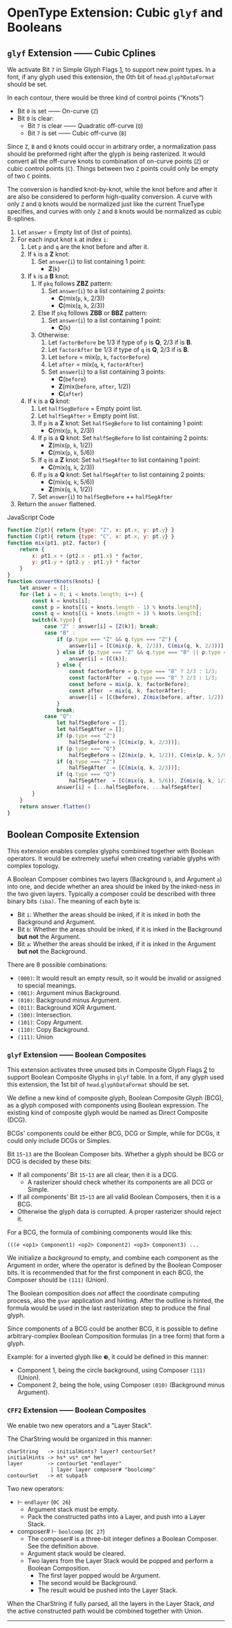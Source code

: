 # OpenType Extension: Cubic `glyf` and Booleans

## `glyf` Extension —— Cubic Cplines

We activate Bit `7` in Simple Glyph Flags [1], to support new point types. In a font, if any glyph used this extension, the 0th bit of `head`.`glyphDataFormat` should be set.

In each contour, there would be three kind of control points (“Knots”)

- Bit `0` is set —— On-curve (`Z`)
- Bit `0` is clear:
  - Bit `7` is clear —— Quadratic off-curve (`Q`)
  - Bit `7` is set —— Cubic off-curve (`B`)

Since `Z`, `B` and `Q` knots could occur in arbitrary order, a normalization pass should be preformed right after the glyph is being rasterized. It would convert all the off-curve knots to combination of on-curve points (`Z`) or cubic control points (`C`). Things between two `Z` points could only be empty of two `C` points.

The conversion is handled knot-by-knot, while the knot before and after it are also be considered to perform high-quality conversion. A curve with only `Z` and `Q` knots would be normalized just like the current TrueType specifies, and curves with only `Z` and `B` knots would be normalized as cubic B-splines.

1. Let `answer` = Empty list of (list of points).
2. For each input knot `k` at index `i`:
   1. Let `p` and `q` are the knot before and after it.
   2. If `k` is a **Z** knot:
      1. Set `answer`(`i`) to list containing 1 point:
         - **Z**(`k`)
   3. If `k` is a **B** knot:
      1. If `pkq` follows **ZBZ** pattern:
         1. Set `answer`(`i`) to a list containing 2 points:
            - **C**(mix(`p`, `k`, 2/3)) 
            - **C**(mix(`q`, `k`, 2/3))
      2. Else If `pkq` follows **ZBB** or **BBZ** pattern:
         1. Set `answer`(`i`) to a list containing 1 point:
            - **C**(`k`)
      3. Otherwise:
         1. Let `factorBefore` be 1/3 if type of `p` is **Q**, 2/3 if is **B**.
         2. Let `factorAfter` be 1/3 if type of `q` is **Q**, 2/3 if is **B**.
         3. Let `before` = mix(`p`, `k`, `factorBefore`)
         4. Let `after` = mix(`q`, `k`, `factorAfter`)
         5. Set `answer`(`i`) to a list containing 3 points: 
            - **C**(`before`)
            - **Z**(mix(`before`, `after`, 1/2))
            - **C**(`after`)
   4. If `k` is a **Q** knot:
      1. Let `halfSegBefore` = Empty point list.
      2. Let `halfSegAfter` = Empty point list.
      3. If `p` is a **Z** knot: Set `halfSegBefore` to list containing 1 point:
         - **C**(mix(`p`, `k`, 2/3))
      4. If `p` is a **Q** knot: Set `halfSegBefore` to list containing 2 points:
         - **Z**(mix(`p`, `k`, 1/2))
         - **C**(mix(`p`, `k`, 5/6))
      5. If `q` is a **Z** knot: Set `halfSegAfter` to list containing 1 point:
         - **C**(mix(`q`, `k`, 2/3))
      6. If `p` is a **Q** knot: Set `halfSegAfter` to list containing 2 points:
         - **C**(mix(`q`, `k`, 5/6))
         - **Z**(mix(`q`, `k`, 1/2))
      7. Set `answer`(`i`) to `halfSegBefore` ++ `halfSegAfter`
3. Return the `answer` flattened.

JavaScript Code

```js
function Z(pt){ return {type: "Z", x: pt.x, y: pt.y} }
function C(pt){ return {type: "C", x: pt.x, y: pt.y} }
function mix(pt1, pt2, factor) {
    return {
        x: pt1.x + (pt2.x - pt1.x) * factor,
        y: pt1.y + (pt2.y - pt1.y) * factor
    }
}
function convertKnots(knots) {
    let answer = [];
    for (let i = 0; i < knots.length; i++) {
        const k = knots[i];
        const p = knots[(i + knots.length - 1) % knots.length];
        const q = knots[(i + knots.length + 1) % knots.length];
        switch(k.type) {
            case "Z" : answer[i] = [Z(k)]; break;
            case "B" :
                if (p.type === "Z" && q.type === "Z") {
                    answer[i] = [C(mix(p, k, 2/3)), C(mix(q, k, 2/3))];
                } else if (p.type === "Z" && q.type === "B" || p.type === "B" && q.type === "Z") {
                    answer[i] = [C(k)];
                } else {
                    const factorBefore = p.type === "B" ? 2/3 : 1/3;
                    const factorAfter  = q.type === "B" ? 2/3 : 1/3;
                    const before = mix(p, k, factorBefore);
                    const after  = mix(q, k, factorAfter);
                    answer[i] = [C(before), Z(mix(before, after, 1/2)), C(after)]
                }
                break;
            case "Q":
                let halfSegBefore = [];
                let halfSegAfter = [];
                if (p.type === "Z")
                    halfSegBefore = [C(mix(p, k, 2/3))];
                if (p.type === "Q")
                    halfSegBefore = [Z(mix(p, k, 1/2)), C(mix(p, k, 5/6))];
                if (q.type === "Z")
                    halfSegAfter  = [C(mix(q, k, 2/3))];
                if (q.type === "Q")
                    halfSegAfter  = [C(mix(q, k, 5/6)), Z(mix(q, k, 1/2))];
                answer[i] = [...halfSegBefore, ...halfSegAfter]
        }
    }
    return answer.flatten()
}
```



## Boolean Composite Extension

This extension enables complex glyphs combined together with Boolean operators. It would be extremely useful when creating variable glyphs with complex topology.

A Boolean Composer combines two layers (Background `b`, and Argument `a`) into one, and decide whether an area should be inked by the inked-ness in the two given layers. Typically a composer could be described with three binary bits `(iba)`. The meaning of each byte is:

- Bit `i`: Whether the areas should be inked, if it is inked in both the Background and Argument.
- Bit `b`: Whether the areas should be inked, if it is inked in the Background **but not** the Argument.
- Bit `a`: Whether the areas should be inked, if it is inked in the Argument **but not** the Background.

There are 8 possible combinations:

- `(000)`: It would result an empty result, so it would be invalid or assigned to special meanings.
- `(001)`: Argument minus Background.
- `(010)`: Background minus Argument.
- `(011)`: Background XOR Argument.
- `(100)`: Intersection.
- `(101)`: Copy Argument.
- `(110)`: Copy Background.
- `(111)`: Union

### `glyf` Extension —— Boolean Composites

This extension activates three unused bits in Composite Glyph Flags [2] to support Boolean Composite Glyphs in `glyf` table. In a font, if any glyph used this extension, the 1st bit of `head`.`glyphDataFormat` should be set.

We define a new kind of composite glyph, Boolean Composite Glyph (BCG), as a glyph composed with components using Boolean expression. The existing kind of composite glyph would be named as Direct Composite (DCG).

BCGs' components could be either BCG, DCG or Simple, while for DCGs, it could only include DCGs or Simples.

Bit `15`-`13` are the Boolean Composer bits. Whether a glyph should be BCG or DCG is decided by these bits:

- If all components' Bit `15`-`13` are all clear, then it is a DCG.
  - A rasterizer should check whether its components are all DCG or Simple.
- If all components' Bit `15`-`13` are all valid Boolean Composers, then it is a BCG.
- Otherwise the glyph data is corrupted. A proper rasterizer should reject it.

For a BCG, the formula of combining components would like this:

```
(((∅ <op1> Component1) <op2> Component2) <op3> Component3) ...
```

We initialize a *background* to empty, and combine each component as the Argument in order, where the operator is defined by the Boolean Composer bits. It is recommended that for the first component in each BCG, the Composer should be `(111)` (Union).

The Boolean composition does *not* affect the coordinate computing process, also the `gvar` application and hinting. After the outline is hinted, the formula would be used in the last rasterization step to produce the final glyph.

Since components of a BCG could be another BCG, it is possible to define arbitrary-complex Boolean Composition formulas (in a tree form) that form a glyph.

Example: for a inverted glyph like `❸`, it could be defined in this manner:

- Component 1, being the circle background, using Composer `(111)` (Union).
- Component 2, being the hole, using Composer `(010)` (Background minus Argument).

### `CFF2` Extension —— Boolean Composites

We enable two new operators and a "Layer Stack".

The CharString would be organized in this manner:

```
charString   -> initialHints? layer? contourSet?
initialHints -> hs* vs* cm* hm*
layer        -> contourSet "endlayer"
              | layer layer composer# "boolcomp"
contourSet   -> mt subpath
```

Two new operators:

- ⊢ `endlayer` (`0C 26`)
  - Argument stack must be empty.
  - Pack the constructed paths into a Layer, and push into a Layer Stack.
- composer# ⊢ `boolcomp` (`0C 27`)
  - The composer# is a three-bit integer defines a Boolean Composer. See the definition above.
  - Argument stack would be cleared.
  - Two layers from the Layer Stack would be popped and perform a Boolean Composition.
    - The first layer popped would be Argument.
    - The second would be Background.
    - The result would be pushed into the Layer Stack.

When the CharString if fully parsed, all the layers in the Layer Stack, *and* the active constructed path would be combined together with Union.

------

[1]: https://docs.microsoft.com/en-us/typography/opentype/spec/glyf#simple-glyph-description
[2]: https://docs.microsoft.com/en-us/typography/opentype/spec/glyf#composite-glyph-description